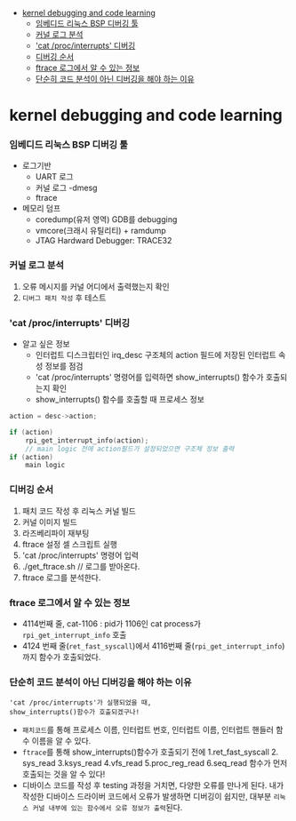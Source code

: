 * [kernel debugging and code learning](#kernel-debugging-and-code-learning)
	* [임베디드 리눅스 BSP 디버깅 툴](#임베디드-리눅스-bsp-디버깅-툴)
	* [커널 로그 분석](#커널-로그-분석)
	* ['cat /proc/interrupts' 디버깅](#cat-procinterrupts-디버깅)
	* [디버깅 순서](#디버깅-순서)
	* [ftrace 로그에서 알 수 있는 정보](#ftrace-로그에서-알-수-있는-정보)
	* [단순히 코드 분석이 아닌 디버깅을 해야 하는 이유](#단순히-코드-분석이-아닌-디버깅을-해야-하는-이유)

# kernel debugging and code learning

### 임베디드 리눅스 BSP 디버깅 툴
- 로그기반
	- UART 로그
	- 커널 로그 -dmesg
	- ftrace
- 메모리 덤프 
	- coredump(유저 영역) GDB를 debugging
	- vmcore(크래시 유틸리티) + ramdump
	- JTAG Hardward Debugger: TRACE32

### 커널 로그 분석
1. 오류 메시지를 커널 어디에서 출력했는지 확인
2. `디버그 패치 작성` 후 테스트
		
### 'cat /proc/interrupts' 디버깅
- 알고 싶은 정보
	- 인터럽트 디스크립터인 irq_desc 구조체의 action 필드에 저장된 인터럽트 속성 정보를 점검
	- 'cat /proc/interrupts' 명령어를 입력하면 show_interrupts() 함수가 호출되는지 확인
	- show_interrupts() 함수를 호출할 때 프로세스 정보
```c
action = desc->action;

if (action)
	rpi_get_interrupt_info(action);
	// main logic 전에 action필드가 설정되었으면 구조체 정보 출력
if (action)
	main logic
```
### 디버깅 순서
1. 패치 코드 작성 후 리눅스 커널 빌드
2. 커널 이미지 빌드
3. 라즈베리파이 재부팅
4. ftrace 설정 셀 스크립트 실행
5. 'cat /proc/interrupts' 명령어 입력
6. ./get_ftrace.sh // 로그를 받아온다.
7. ftrace 로그를 분석한다.

### ftrace 로그에서 알 수 있는 정보
- 4114번째 줄, cat-1106 : pid가 1106인 cat process가 `rpi_get_interrupt_info` 호출
- 4124 번째 줄(`ret_fast_syscall`)에서 4116번째 줄(`rpi_get_interrupt_info`)까지 함수가 호출되었다.

### 단순히 코드 분석이 아닌 디버깅을 해야 하는 이유
```
'cat /proc/interrupts'가 실행되었을 때,
show_interrupts()함수가 호출되겠구나! 
```
- `패치코드`를 통해 프로세스 이름, 인터럽트 번호, 인터럽트 이름, 인터럽트 핸들러 함수 이름을 알 수 있다.
- `ftrace`를 통해 show_interrupts()함수가 호출되기 전에 1.ret_fast_syscall 2. sys_read 3.ksys_read 4.vfs_read 5.proc_reg_read 6.seq_read 함수가 먼저 호출되는 것을 알 수 있다!
- 디바이스 코드를 작성 후 testing 과정을 거치면, 다양한 오류를 만나게 된다. 내가 작성한 디바이스 드라이버 코드에서 오류가 발생하면 디버깅이 쉽지만, 대부분 `리눅스 커널 내부에 있는 함수에서 오류 정보가 출력`된다.
